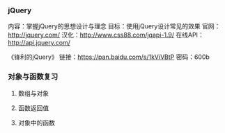 ### jQuery

内容：掌握jQuery的思想设计与理念
目标：使用jQuery设计常见的效果
官网：http://jquery.com/
汉化：http://www.css88.com/jqapi-1.9/
在线API：http://api.jquery.com/

《锋利的jQuery》
链接：https://pan.baidu.com/s/1kViVBtP 密码：600b


### 对象与函数复习

1. 数组与对象

2. 函数返回值 

3. 对象中的函数


